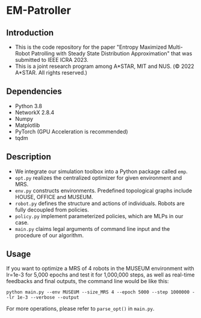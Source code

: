 # EM-Patroller
## Introduction
* This is the code repository for the paper "Entropy Maximized Multi-Robot Patrolling with Steady State Distribution Approximation" that was submitted to IEEE ICRA 2023. 
* This is a joint research program among A*STAR, MIT and NUS. (© 2022 A\*STAR. All rights reserved.)

## Dependencies
* Python 3.8
* NetworkX 2.8.4
* Numpy
* Matplotlib
* PyTorch (GPU Acceleration is recommended)
* tqdm

## Description
* We integrate our simulation toolbox into a Python package called `emp`. 
* `opt.py` realizes the centralized optimizer for given environment and MRS.
* `env.py` constructs environments. Predefined topological graphs include HOUSE, OFFICE and MUSEUM.
* `robot.py` defines the structure and actions of individuals. Robots are fully decoupled from policies.
* `policy.py` implement parameterized policies, which are MLPs in our case.
* `main.py` claims legal arguments of command line input and the procedure of our algorithm.

## Usage
If you want to optimize a MRS of 4 robots in the MUSEUM environment with lr=1e-3 for 5,000 epochs and test it for 1,000,000 steps, as well as real-time feedbacks and final outputs, the command line would be like this:
```
python main.py --env MUSEUM --size_MRS 4 --epoch 5000 --step 1000000 --lr 1e-3 --verbose --output
```
For more operations, please refer to `parse_opt()` in `main.py`.
